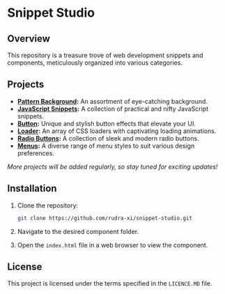 # Snippet Studio

## Overview

This repository is a treasure trove of web development snippets and components, meticulously organized into various categories.

## Projects

- **[Pattern Background](backgrounds):** An assortment of eye-catching background.
- **[JavaScript Snippets](js-snippets):** A collection of practical and nifty JavaScript snippets.
- **[Button](btns):** Unique and stylish button effects that elevate your UI.
- **[Loader](loaders):** An array of CSS loaders with captivating loading animations.
- **[Radio Buttons](radio-btns):** A collection of sleek and modern radio buttons.
- **[Menus](menus):** A diverse range of menu styles to suit various design preferences.

*More projects will be added regularly, so stay tuned for exciting updates!*

## Installation

1. Clone the repository:

   ```bash
   git clone https://github.com/rudra-xi/snippet-studio.git
   ```

2. Navigate to the desired component folder.
3. Open the `index.html` file in a web browser to view the component.

## License

This project is licensed under the terms specified in the `LICENCE.MD` file.
